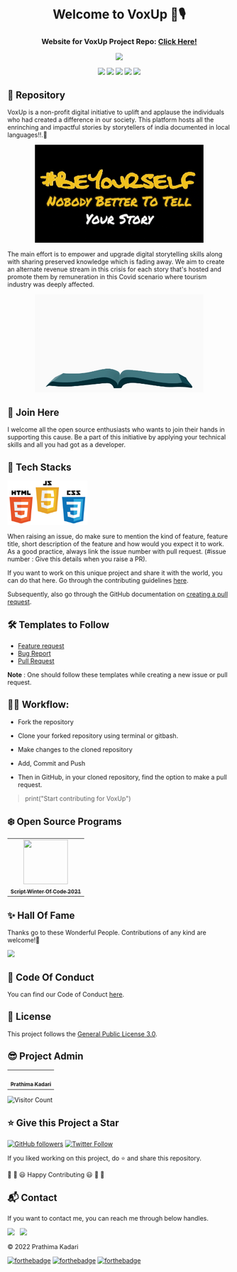 <div align="center">
  <h1>Welcome to VoxUp 👋🎙</h1>
  <h3>Website for VoxUp Project Repo: <a href="https://prathimacode-hub.github.io/VoxUp/">Click Here!</a></h3>
</div>

<p align="center">
<img src="https://github.com/prathimacode-hub/prathimacode-hub/blob/main/CoverPhotos/VoxUp.png"></a>
</p>

<p align="center">
<a href="https://github.com/prathimacode-hub"><img src="https://img.shields.io/badge/PRs-welcome-brightgreen.svg?style=flat&logo=github"></a> 
<a href="https://github.com/prathimacode-hub"><img src="https://img.shields.io/badge/Open%20Source-%F0%9F%A4%8D-Green"></a> 
<a href="https://github.com/prathimacode-hub"><img src="https://img.shields.io/static/v1.svg?label=Contributions&message=Welcome&color=0059b3&style=flat-square"></a>
<a href="https://github.com/prathimacode-hub/VoxUp/graphs/contributors"><img src="https://img.shields.io/github/contributors-anon/prathimacode-hub/VoxUp"></a>
<a href="https://github.com/prathimacode-hub"><img src="https://img.shields.io/maintenance/yes/2022"></a>
</p> 


## 📌 Repository

VoxUp is a non-profit digital initiative to uplift and applause the individuals who had created a difference in our society. This platform hosts all the enrinching and impactful stories by storytellers of india documented in local languages!!.🚀


<p align="center">
<img src="https://github.com/prathimacode-hub/VoxUp/blob/main/Readme_Assets/StoryTelling.gif" width=380px height=220px>
</p>


The main effort is to empower and upgrade digital storytelling skills along with sharing preserved knowledge which is fading away. We aim to create an alternate revenue stream in this crisis for each story that's hosted and promote them by remuneration in this Covid scenario where tourism industry was deeply affected.


<p align="center">
<img src="https://github.com/prathimacode-hub/VoxUp/blob/main/Readme_Assets/Storyteller.gif" width=380px height=220px>
</p>


## 🙌 Join Here

 I welcome all the open source enthusiasts who wants to join their hands in supporting this cause. Be a part of this initiative by applying your technical skills and all you had got as a developer. 
 

## 🔑 Tech Stacks

<p align="left">
<img src="https://github.com/prathimacode-hub/VoxUp/blob/main/Readme_Assets/HTML%20CSS%20JS.jpeg" width=180px height=100px>
</p>


When raising an issue, do make sure to mention the kind of feature, feature title, short description of the feature and how would you expect it to work. As a good practice, always link the issue number with pull request. (#issue number : Give this details when you raise a PR).

If you want to work on this unique project and share it with the world, you can do that here. 
Go through the contributing guidelines [here](https://github.com/prathimacode-hub/VoxUp/blob/main/CONTRIBUTING.md).

Subsequently, also go through the GitHub documentation on [creating a pull request](https://help.github.com/en/github/collaborating-with-issues-and-pull-requests/creating-a-pull-request).


## 🛠 Templates to Follow

- [Feature request](https://github.com/prathimacode-hub/VoxUp/blob/main/.github/issue_template/feature_request.md)
- [Bug Report](https://github.com/prathimacode-hub/VoxUp/blob/main/.github/issue_template/bug_report.md)
- [Pull Request](https://github.com/prathimacode-hub/VoxUp/blob/main/.github/pullrequest_template.md)

**Note** : One should follow these templates while creating a new issue or pull request.


## 👨‍💻 Workflow:

- Fork the repository

- Clone your forked repository using terminal or gitbash.

- Make changes to the cloned repository

- Add, Commit and Push

- Then in GitHub, in your cloned repository, find the option to make a pull request. 

> print("Start contributing for VoxUp")


 ## ❄️ Open Source Programs
 
<table>
<tr>
 <td align="center">
<a href="https://swoc.tech/"><img src="" width=100px height=100px /><br /><sub><b>Script Winter Of Code 2021</b></sub></a>
 </td>
</tr>
</table>


## ✨ Hall Of Fame   

Thanks go to these Wonderful People. Contributions of any kind are welcome!🚀 

<!-- ALL-CONTRIBUTORS-LIST:START - Do not remove or modify this section -->
<!-- prettier-ignore-start -->
<!-- markdownlint-disable -->

<a href="https://github.com/prathimacode-hub/VoxUp/graphs/contributors">
  <img src="https://contrib.rocks/image?repo=prathimacode-hub/VoxUp" />
</a>

<!-- markdownlint-enable -->
<!-- prettier-ignore-end -->
<!-- ALL-CONTRIBUTORS-LIST:END -->


## 📜 Code Of Conduct

You can find our Code of Conduct [here](https://github.com/prathimacode-hub/VoxUp/blob/main/CODE_OF_CONDUCT.md).


## 📝 License

This project follows the [General Public License 3.0](https://github.com/prathimacode-hub/VoxUp/blob/main/LICENSE).


## 😎 Project Admin

<table>
  <tr>
<td align="center"><a href="https://github.com/prathimacode-hub"><img src="https://github.com/prathimacode-hub/prathimacode-hub/blob/main/Prathima%20updated%20profile%20pic.jpg" width="80px;" alt=""/><br /><sub><b>Prathima Kadari</b></sub></a></td>
  </tr>
</table>

![Visitor Count](https://profile-counter.glitch.me/{prathimacode-hub}/count.svg)


## ⭐ Give this Project a Star

[![GitHub followers](https://img.shields.io/github/followers/prathimacode-hub.svg?label=Follow%20@prathimacode-hub&style=social)](https://github.com/prathimak88/)  [![Twitter Follow](https://img.shields.io/twitter/follow/prathimak88?style=social)](https://twitter.com/prathimak88)

If you liked working on this project, do ⭐ and share this repository.

🎉 🎊 😃 Happy Contributing 😃 🎊 🎉

<!-- <sup><kbd>***[Click Here](https://github.com/prathimacode-hub/prathimacode-hub/blob/main/Projects/OpenSource-Projects.md)***</kbd> *to view my open source projects and</sup>*  <sup><kbd>***[Get In](https://github.com/prathimacode-hub/prathimacode-hub/blob/main/GitHub%20Projects/Learning-Projects.md)***</kbd> *for learning projects.</sup>* <br>
</td> 

<sup><kbd>***[Click Here](https://github.com/prathimacode-hub/prathimacode-hub/blob/main/GitHub%20Projects/OpenSource-Projects.md)***</kbd> *to view my open source projects.</sup>* <br> -->


## 📬 Contact

If you want to contact me, you can reach me through below handles.

<a href="https://twitter.com/prathimak88"><img src="https://upload.wikimedia.org/wikipedia/fr/thumb/c/c8/Twitter_Bird.svg/1200px-Twitter_Bird.svg.png" width="25"></img></a>&nbsp;&nbsp; <a href="https://www.linkedin.com/in/prathima-kadari/"><img src="https://www.felberpr.com/wp-content/uploads/linkedin-logo.png" width="25"></img></a>

© 2022 Prathima Kadari


[![forthebadge](https://forthebadge.com/images/badges/built-with-love.svg)](https://forthebadge.com) [![forthebadge](https://forthebadge.com/images/badges/built-by-developers.svg)](https://forthebadge.com) [![forthebadge](https://forthebadge.com/images/badges/built-with-swag.svg)](https://forthebadge.com) 

